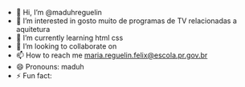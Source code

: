 - 👋 Hi, I’m @maduhreguelin
- 👀 I’m interested in gosto muito de programas de TV relacionadas a aquitetura 
- 🌱 I’m currently learning html css
- 💞️ I’m looking to collaborate on 
- 📫 How to reach me maria.reguelin.felix@escola.pr.gov.br
- 😄 Pronouns: maduh
- ⚡ Fun fact: 

<!---
maduhreguelin/maduhreguelin is a ✨ special ✨ repository because its `README.md` (this file) appears on your GitHub profile.
You can click the Preview link to take a look at your changes.
--->
